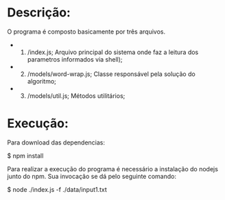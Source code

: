 # Descrição:

O programa é composto basicamente por três arquivos.

- 1) /index.js; Arquivo principal do sistema onde faz a leitura dos parametros informados via shell);
- 2) /models/word-wrap.js; Classe responsável pela solução do algoritmo;
- 3) /models/util.js; Métodos utilitários;

# Execução:

Para download das dependencias:

$ npm install

Para realizar a execução do programa é necessário a instalação do nodejs junto do npm.
Sua invocação se dá pelo seguinte comando:

$ node ./index.js -f ./data/input1.txt
